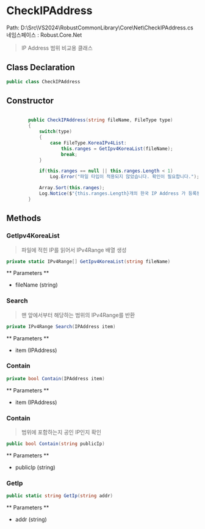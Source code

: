 # CheckIPAddress
Path: D:\Src\VS2024\RobustCommonLibrary\Core\Net\CheckIPAddress.cs
네임스페이스 : Robust.Core.Net

>  IP Address 범위 비교용 클래스
	

## Class Declaration
```csharp
public class CheckIPAddress
```

## Constructor
```csharp

		public CheckIPAddress(string fileName, FileType type)
		{
			switch(type)
			{
				case FileType.KoreaIPv4List:
					this.ranges = GetIpv4KoreaList(fileName);
					break;
			}

			if(this.ranges == null || this.ranges.Length < 1)
				Log.Error("파일 타입이 적용되지 않았습니다. 확인이 필요합니다.");

			Array.Sort(this.ranges);
			Log.Notice($"{this.ranges.Length}개의 한국 IP Address 가 등록됨");
		}

```

## Methods
### GetIpv4KoreaList
>  파일에 적힌 IP를 읽어서 IPv4Range 배열 생성
		
```csharp
private static IPv4Range[] GetIpv4KoreaList(string fileName)
```
** Parameters **
- fileName (string)

### Search
>  맨 앞에서부터 해당하는 범위의 IPv4Range를 반환
		
```csharp
private IPv4Range Search(IPAddress item)
```
** Parameters **
- item (IPAddress)

### Contain
```csharp
private bool Contain(IPAddress item)
```
** Parameters **
- item (IPAddress)

### Contain
>  범위에 포함하는지 공인 IP인지 확인
		
```csharp
public bool Contain(string publicIp)
```
** Parameters **
- publicIp (string)

### GetIp
```csharp
public static string GetIp(string addr)
```
** Parameters **
- addr (string)
